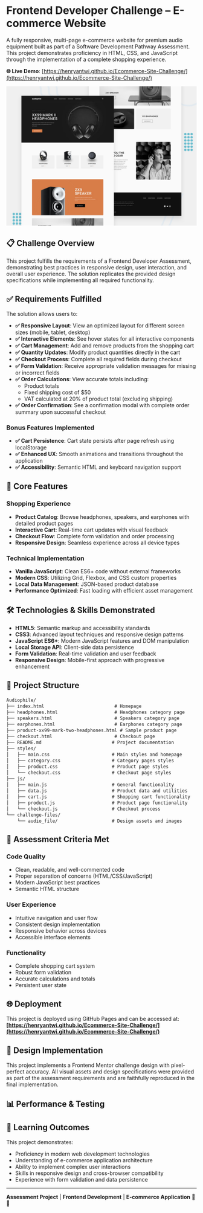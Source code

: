 # Frontend Developer Challenge – E-commerce Website

A fully responsive, multi-page e-commerce website for premium audio equipment built as part of a Software Development Pathway Assessment. This project demonstrates proficiency in HTML, CSS, and JavaScript through the implementation of a complete shopping experience.

**🌐 Live Demo**: [https://henryantwi.github.io/Ecommerce-Site-Challenge/](https://henryantwi.github.io/Ecommerce-Site-Challenge/)

![Audiophile Preview](challenge-files/audio_file/preview.jpg)

## 📋 Challenge Overview

This project fulfills the requirements of a Frontend Developer Assessment, demonstrating best practices in responsive design, user interaction, and overall user experience. The solution replicates the provided design specifications while implementing all required functionality.

## ✅ Requirements Fulfilled

The solution allows users to:

- **✅ Responsive Layout**: View an optimized layout for different screen sizes (mobile, tablet, desktop)
- **✅ Interactive Elements**: See hover states for all interactive components
- **✅ Cart Management**: Add and remove products from the shopping cart
- **✅ Quantity Updates**: Modify product quantities directly in the cart
- **✅ Checkout Process**: Complete all required fields during checkout
- **✅ Form Validation**: Receive appropriate validation messages for missing or incorrect fields
- **✅ Order Calculations**: View accurate totals including:
  - Product totals
  - Fixed shipping cost of $50
  - VAT calculated at 20% of product total (excluding shipping)
- **✅ Order Confirmation**: See a confirmation modal with complete order summary upon successful checkout

### Bonus Features Implemented
- **✅ Cart Persistence**: Cart state persists after page refresh using localStorage
- **✅ Enhanced UX**: Smooth animations and transitions throughout the application
- **✅ Accessibility**: Semantic HTML and keyboard navigation support

## 🚀 Core Features

### Shopping Experience
- **Product Catalog**: Browse headphones, speakers, and earphones with detailed product pages
- **Interactive Cart**: Real-time cart updates with visual feedback
- **Checkout Flow**: Complete form validation and order processing
- **Responsive Design**: Seamless experience across all device types

### Technical Implementation
- **Vanilla JavaScript**: Clean ES6+ code without external frameworks
- **Modern CSS**: Utilizing Grid, Flexbox, and CSS custom properties
- **Local Data Management**: JSON-based product database
- **Performance Optimized**: Fast loading with efficient asset management

## 🛠️ Technologies & Skills Demonstrated

- **HTML5**: Semantic markup and accessibility standards
- **CSS3**: Advanced layout techniques and responsive design patterns
- **JavaScript ES6+**: Modern JavaScript features and DOM manipulation
- **Local Storage API**: Client-side data persistence
- **Form Validation**: Real-time validation and user feedback
- **Responsive Design**: Mobile-first approach with progressive enhancement

## 📁 Project Structure

```
Audiophile/
├── index.html                          # Homepage
├── headphones.html                     # Headphones category page
├── speakers.html                       # Speakers category page
├── earphones.html                      # Earphones category page
├── product-xx99-mark-two-headphones.html # Sample product page
├── checkout.html                       # Checkout page
├── README.md                          # Project documentation
├── styles/
│   ├── main.css                       # Main styles and homepage
│   ├── category.css                   # Category pages styles
│   ├── product.css                    # Product page styles
│   └── checkout.css                   # Checkout page styles
├── js/
│   ├── main.js                        # General functionality
│   ├── data.js                        # Product data and utilities
│   ├── cart.js                        # Shopping cart functionality
│   ├── product.js                     # Product page functionality
│   └── checkout.js                    # Checkout process
└── challenge-files/
    └── audio_file/                    # Design assets and images
```

## 🎯 Assessment Criteria Met

### Code Quality
- Clean, readable, and well-commented code
- Proper separation of concerns (HTML/CSS/JavaScript)
- Modern JavaScript best practices
- Semantic HTML structure

### User Experience
- Intuitive navigation and user flow
- Consistent design implementation
- Responsive behavior across devices
- Accessible interface elements

### Functionality
- Complete shopping cart system
- Robust form validation
- Accurate calculations and totals
- Persistent user state

## 🌐 Deployment

This project is deployed using GitHub Pages and can be accessed at:
**[https://henryantwi.github.io/Ecommerce-Site-Challenge/](https://henryantwi.github.io/Ecommerce-Site-Challenge/)**

## 🎨 Design Implementation

This project implements a Frontend Mentor challenge design with pixel-perfect accuracy. All visual assets and design specifications were provided as part of the assessment requirements and are faithfully reproduced in the final implementation.

## 📊 Performance & Testing

## 🎯 Learning Outcomes

This project demonstrates:
- Proficiency in modern web development technologies
- Understanding of e-commerce application architecture
- Ability to implement complex user interactions
- Skills in responsive design and cross-browser compatibility
- Experience with form validation and data persistence

---

**Assessment Project** | **Frontend Development** | **E-commerce Application** 🛒✨ 